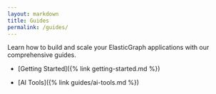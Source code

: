 ```yaml
---
layout: markdown
title: Guides
permalink: /guides/
---
```


Learn how to build and scale your ElasticGraph applications with our comprehensive guides.

- [Getting Started]({% link getting-started.md %})

- [AI Tools]({% link guides/ai-tools.md %})
